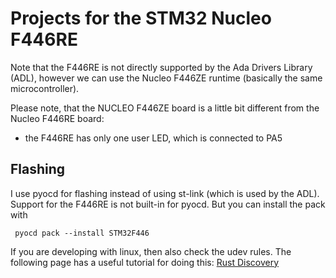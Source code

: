 # Projects for the STM32 Nucleo F446RE

Note that the F446RE is not directly supported by the Ada Drivers Library (ADL), however we can use the Nucleo F446ZE runtime
(basically the same microcontroller). 

Please note, that the NUCLEO F446ZE board is a little bit different from the Nucleo F446RE board:

- the F446RE has only one user LED, which is connected to PA5


## Flashing 

I use pyocd for flashing instead of using st-link (which is used by the ADL). Support for the F446RE is not built-in for pyocd. 
But you can install the pack with 
     
     pyocd pack --install STM32F446

If you are developing with linux, then also check the udev rules. 
The following page has a useful tutorial for doing this: [Rust Discovery](https://docs.rust-embedded.org/discovery/03-setup/linux.html) 




